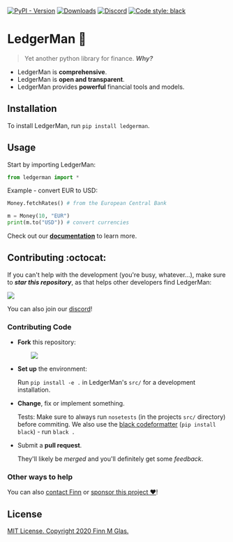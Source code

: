 [![PyPI - Version][pypi-version-badge]][pypi]
[![Downloads][pepi-downloads-badge]][pepy tech]
[![Discord][discord-badge]][discord]
[![Code style: black][code-black-badge]][code-black]

# LedgerMan :ledger:

> Yet another python library for finance. ***Why?***

+ LedgerMan is **comprehensive**.
+ LedgerMan is **open and transparent**.
+ LedgerMan provides **powerful** financial tools and models.

<a id="installation"></a>
## Installation

To install LedgerMan, run `pip install ledgerman`.

<a id="usage"></a>
## Usage

Start by importing LedgerMan:

```python
from ledgerman import *
```

Example - convert EUR to USD:

```python
Money.fetchRates() # from the European Central Bank

m = Money(10, "EUR")
print(m.to("USD")) # convert currencies
```

Check out our [**documentation**](https://ledgerman.readthedocs.io) to learn more.

<a id="contributing"></a>
## Contributing :octocat:

If you can't help with the development (you're busy, whatever...), make sure to ***star this repository***, as that helps other developers find LedgerMan:

[![][shield-star]][star]

You can also join our [discord]!

<a id="contributing-code"></a>
### Contributing Code

+ **Fork** this repository:
<br><p style="margin-left:30px;">[![][shield-fork]][fork]</p>
+ **Set up** the environment:<p>Run `pip install -e .` in LedgerMan's `src/` for a development installation.</p>
+ **Change**, fix or implement something.<p>Tests: Make sure to always run `nosetests` (in the projects `src/` directory) before commiting. We also use the [black codeformatter][code-black] (`pip install black`) - run `black .`</p>
+ Submit a **pull request**.<p>They'll likely be *merged* and you'll definitely get some *feedback*.</p>

### Other ways to help

You can also [contact Finn][contact] or [sponsor this project :heart:][sponsor]!

<a id="license"></a>
## License

[MIT License. Copyright 2020 Finn M Glas.][MIT]

<!-- Finns owned media -->
  [contact]: https://contact.finnmglas.com
  [sponsor]: https://sponsor.finnmglas.com

<!-- Community -->
  [discord]: https://discord.com/invite/BsZXaur
  [discord-badge]: https://img.shields.io/badge/discord-join%20chat-000

<!-- GitHub related -->

  [joingh]: https://github.com/join
  [newissue]: https://github.com/finnmglas/ledgerman/issues/new/choose
  [fork]: https://github.com/finnmglas/ledgerman/fork
  [star]: https://github.com/finnmglas/ledgerman/stargazers
  [shield-star]: https://img.shields.io/github/stars/finnmglas/LedgerMan?label=Star&style=social

  [shield-fork]: https://img.shields.io/github/forks/finnmglas/LedgerMan?label=Fork&style=social

<!-- Python Package -->
  [pypi]: https://pypi.org/project/ledgerman/
  [pypi-version-badge]: https://img.shields.io/pypi/v/ledgerman?color=000

  [pepy tech]: https://pepy.tech/project/ledgerman
  [pepi-downloads-badge]: https://img.shields.io/badge/dynamic/json?style=flat&color=000&maxAge=10800&label=downloads&query=%24.total_downloads&url=https%3A%2F%2Fapi.pepy.tech%2Fapi%2Fprojects%2Fledgerman

  [code-black]: https://github.com/psf/black
  [code-black-badge]: https://img.shields.io/badge/code%20style-black-000000.svg

<!-- Legal -->
  [MIT]: https://choosealicense.com/licenses/mit/
